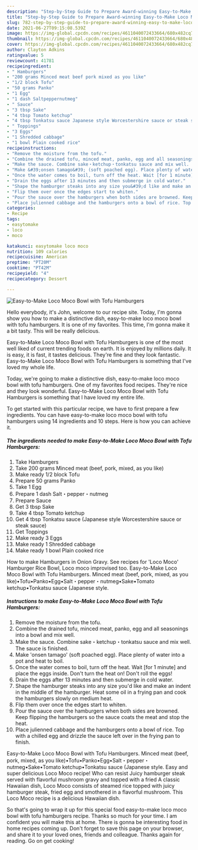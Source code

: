 ```yaml
---
description: "Step-by-Step Guide to Prepare Award-winning Easy-to-Make Loco Moco Bowl with Tofu Hamburgers"
title: "Step-by-Step Guide to Prepare Award-winning Easy-to-Make Loco Moco Bowl with Tofu Hamburgers"
slug: 782-step-by-step-guide-to-prepare-award-winning-easy-to-make-loco-moco-bowl-with-tofu-hamburgers
date: 2021-06-27T09:15:08.539Z
image: https://img-global.cpcdn.com/recipes/4611040072433664/680x482cq70/easy-to-make-loco-moco-bowl-with-tofu-hamburgers-recipe-main-photo.jpg
thumbnail: https://img-global.cpcdn.com/recipes/4611040072433664/680x482cq70/easy-to-make-loco-moco-bowl-with-tofu-hamburgers-recipe-main-photo.jpg
cover: https://img-global.cpcdn.com/recipes/4611040072433664/680x482cq70/easy-to-make-loco-moco-bowl-with-tofu-hamburgers-recipe-main-photo.jpg
author: Clayton Adkins
ratingvalue: 5
reviewcount: 41781
recipeingredient:
- " Hamburgers"
- "200 grams Minced meat beef pork mixed as you like"
- "1/2 block Tofu"
- "50 grams Panko"
- "1 Egg"
- "1 dash Saltpeppernutmeg"
- " Sauce"
- "3 tbsp Sake"
- "4 tbsp Tomato ketchup"
- "4 tbsp Tonkatsu sauce Japanese style Worcestershire sauce or steak sauce"
- " Toppings"
- "3 Eggs"
- "1 Shredded cabbage"
- "1 bowl Plain cooked rice"
recipeinstructions:
- "Remove the moisture from the tofu."
- "Combine the drained tofu, minced meat, panko, egg and all seasonings into a bowl and mix well."
- "Make the sauce. Combine sake・ketchup・tonkatsu sauce and mix well.  The sauce is finished."
- "Make &#39;onsen tamago&#39; (soft poached egg). Place plenty of water into a pot and heat to boil."
- "Once the water comes to boil, turn off the heat. Wait [for 1 minute] and place the eggs inside. Don&#39;t turn the heat on! Don&#39;t roll the eggs!"
- "Drain the eggs after 13 minutes and then submerge in cold water."
- "Shape the hamburger steaks into any size you&#39;d like and make an indent in the middle of the hamburger. Heat some oil in a frying pan and cook the hamburgers slowly on medium heat."
- "Flip them over once the edges start to whiten."
- "Pour the sauce over the hamburgers when both sides are browned. Keep flipping the hamburgers so the sauce coats the meat and stop the heat."
- "Place julienned cabbage and the hamburgers onto a bowl of rice. Top with a chilled egg and drizzle the sauce left over in the frying pan to finish."
categories:
- Recipe
tags:
- easytomake
- loco
- moco

katakunci: easytomake loco moco 
nutrition: 109 calories
recipecuisine: American
preptime: "PT20M"
cooktime: "PT42M"
recipeyield: "4"
recipecategory: Dessert

---
```



![Easy-to-Make Loco Moco Bowl with Tofu Hamburgers](https://img-global.cpcdn.com/recipes/4611040072433664/680x482cq70/easy-to-make-loco-moco-bowl-with-tofu-hamburgers-recipe-main-photo.jpg)

Hello everybody, it's John, welcome to our recipe site. Today, I'm gonna show you how to make a distinctive dish, easy-to-make loco moco bowl with tofu hamburgers. It is one of my favorites. This time, I'm gonna make it a bit tasty. This will be really delicious.

Easy-to-Make Loco Moco Bowl with Tofu Hamburgers is one of the most well liked of current trending foods on earth. It is enjoyed by millions daily. It is easy, it is fast, it tastes delicious. They're fine and they look fantastic. Easy-to-Make Loco Moco Bowl with Tofu Hamburgers is something that I've loved my whole life.

Today, we&#39;re going to make a distinctive dish, easy-to-make loco moco bowl with tofu hamburgers. One of my favorites food recipes. They&#39;re nice and they look wonderful. Easy-to-Make Loco Moco Bowl with Tofu Hamburgers is something that I have loved my entire life.


To get started with this particular recipe, we have to first prepare a few ingredients. You can have easy-to-make loco moco bowl with tofu hamburgers using 14 ingredients and 10 steps. Here is how you can achieve it.

<!--inarticleads1-->

##### The ingredients needed to make Easy-to-Make Loco Moco Bowl with Tofu Hamburgers:

1. Take  Hamburgers
1. Take 200 grams Minced meat (beef, pork, mixed, as you like)
1. Make ready 1/2 block Tofu
1. Prepare 50 grams Panko
1. Take 1 Egg
1. Prepare 1 dash Salt・pepper・nutmeg
1. Prepare  Sauce
1. Get 3 tbsp Sake
1. Take 4 tbsp Tomato ketchup
1. Get 4 tbsp Tonkatsu sauce (Japanese style Worcestershire sauce or steak sauce)
1. Get  Toppings
1. Make ready 3 Eggs
1. Make ready 1 Shredded cabbage
1. Make ready 1 bowl Plain cooked rice


How to make Hamburgers in Onion Gravy. See recipes for &#39;Loco Moco&#39; Hamburger Rice Bowl, Loco moco improvised too. Easy-to-Make Loco Moco Bowl with Tofu Hamburgers. Minced meat (beef, pork, mixed, as you like)•Tofu•Panko•Egg•Salt・pepper・nutmeg•Sake•Tomato ketchup•Tonkatsu sauce (Japanese style. 

<!--inarticleads2-->

##### Instructions to make Easy-to-Make Loco Moco Bowl with Tofu Hamburgers:

1. Remove the moisture from the tofu.
1. Combine the drained tofu, minced meat, panko, egg and all seasonings into a bowl and mix well.
1. Make the sauce. Combine sake・ketchup・tonkatsu sauce and mix well.  The sauce is finished.
1. Make &#39;onsen tamago&#39; (soft poached egg). Place plenty of water into a pot and heat to boil.
1. Once the water comes to boil, turn off the heat. Wait [for 1 minute] and place the eggs inside. Don&#39;t turn the heat on! Don&#39;t roll the eggs!
1. Drain the eggs after 13 minutes and then submerge in cold water.
1. Shape the hamburger steaks into any size you&#39;d like and make an indent in the middle of the hamburger. Heat some oil in a frying pan and cook the hamburgers slowly on medium heat.
1. Flip them over once the edges start to whiten.
1. Pour the sauce over the hamburgers when both sides are browned. Keep flipping the hamburgers so the sauce coats the meat and stop the heat.
1. Place julienned cabbage and the hamburgers onto a bowl of rice. Top with a chilled egg and drizzle the sauce left over in the frying pan to finish.


Easy-to-Make Loco Moco Bowl with Tofu Hamburgers. Minced meat (beef, pork, mixed, as you like)•Tofu•Panko•Egg•Salt・pepper・nutmeg•Sake•Tomato ketchup•Tonkatsu sauce (Japanese style. Easy and super delicious Loco Moco recipe! Who can resist Juicy hamburger steak served with flavorful mushroom gravy and topped with a fried A classic Hawaiian dish, Loco Moco consists of steamed rice topped with juicy hamburger steak, fried egg and smothered in a flavorful mushroom. This Loco Moco recipe is a delicious Hawaiian dish. 

So that's going to wrap it up for this special food easy-to-make loco moco bowl with tofu hamburgers recipe. Thanks so much for your time. I am confident you will make this at home. There is gonna be interesting food in home recipes coming up. Don't forget to save this page on your browser, and share it to your loved ones, friends and colleague. Thanks again for reading. Go on get cooking!
